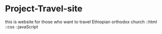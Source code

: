 # Project-Travel-site
  this is website for those who want to travel Ethiopian orthodox church
    ::html
    ::css
    ::javaScript

